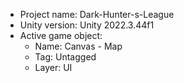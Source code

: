 <!-- UNITY CODE ASSIST INSTRUCTIONS START -->
- Project name: Dark-Hunter-s-League
- Unity version: Unity 2022.3.44f1
- Active game object:
  - Name: Canvas - Map
  - Tag: Untagged
  - Layer: UI
<!-- UNITY CODE ASSIST INSTRUCTIONS END -->